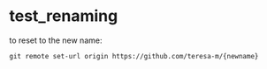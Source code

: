 # test_renaming

to reset to the new name:
```
git remote set-url origin https://github.com/teresa-m/{newname}
```
